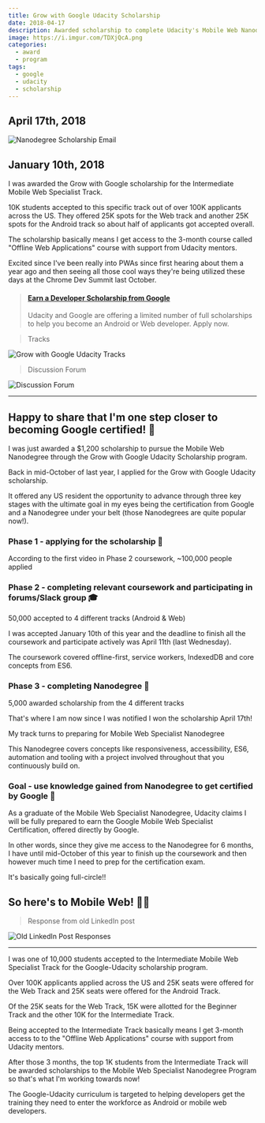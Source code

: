 ```yaml
---
title: Grow with Google Udacity Scholarship
date: 2018-04-17
description: Awarded scholarship to complete Udacity's Mobile Web Nanodegree and potentially earn certification from Google.
image: https://i.imgur.com/TDXjQcA.png
categories:
  - award
  - program
tags:
  - google
  - udacity
  - scholarship
---
```


## April 17th, 2018

![Nanodegree Scholarship Email](https://i.imgur.com/Fj1FvmS.png)

## January 10th, 2018

I was awarded the Grow with Google scholarship for the Intermediate Mobile Web Specialist Track.

10K students accepted to this specific track out of over 100K applicants across the US. They offered 25K spots for the Web track and another 25K spots for the Android track so about half of applicants got accepted overall.

The scholarship basically means I get access to the 3-month course called "Offline Web Applications" course with support from Udacity mentors.

Excited since I've been really into PWAs since first hearing about them a year ago and then seeing all those cool ways they're being utilized these days at the Chrome Dev Summit last October.

<blockquote class="embedly-card" data-card-controls="0"><h4><a href="https://www.udacity.com/grow-with-google">Earn a Developer Scholarship from Google</a></h4><p>Udacity and Google are offering a limited number of full scholarships to help you become an Android or Web developer. Apply now.</p></blockquote>

> Tracks

![Grow with Google Udacity Tracks](https://i.imgur.com/MUd42Im.png)

> Discussion Forum

![ Discussion Forum](https://i.imgur.com/yr5F9Cy.png)

---

## Happy to share that I'm one step closer to becoming Google certified! 🎉

I was just awarded a <!-- prettier-ignore -->$1,200 scholarship to pursue the Mobile Web Nanodegree through the Grow with Google Udacity Scholarship program.

Back in mid-October of last year, I applied for the Grow with Google Udacity scholarship.

It offered any US resident the opportunity to advance through three key stages with the ultimate goal in my eyes being the certification from Google and a Nanodegree under your belt (those Nanodegrees are quite popular now!).

### Phase 1 - applying for the scholarship 📝️

According to the first video in Phase 2 coursework, ~100,000 people applied

### Phase 2 - completing relevant coursework and participating in forums/Slack group 🎓

50,000 accepted to 4 different tracks (Android & Web)

I was accepted January 10th of this year and the deadline to finish all the coursework and participate actively was April 11th (last Wednesday).

The coursework covered offline-first, service workers, IndexedDB and core concepts from ES6.

### Phase 3 - completing Nanodegree 🌟️

5,000 awarded scholarship from the 4 different tracks

That's where I am now since I was notified I won the scholarship April 17th!

My track turns to preparing for Mobile Web Specialist Nanodegree

This Nanodegree covers concepts like responsiveness, accessibility, ES6, automation and tooling with a project involved throughout that you continuously build on.

### Goal - use knowledge gained from Nanodegree to get certified by Google 💼

As a graduate of the Mobile Web Specialist Nanodegree, Udacity claims I will be fully prepared to earn the Google Mobile Web Specialist Certification, offered directly by Google.

In other words, since they give me access to the Nanodegree for 6 months, I have until mid-October of this year to finish up the coursework and then however much time I need to prep for the certification exam.

It's basically going full-circle!!

## So here's to Mobile Web! 🎉😊

> Response from old LinkedIn post

![Old LinkedIn Post Responses](https://i.imgur.com/mmRAQHz.png)

---

I was one of 10,000 students accepted to the Intermediate Mobile Web Specialist Track for the Google-Udacity scholarship program.

Over 100K applicants applied across the US and 25K seats were offered for the Web Track and 25K seats were offered for the Android Track.

Of the 25K seats for the Web Track, 15K were allotted for the Beginner Track and the other 10K for the Intermediate Track.

Being accepted to the Intermediate Track basically means I get 3-month access to to the "Offline Web Applications" course with support from Udacity mentors.

After those 3 months, the top 1K students from the Intermediate Track will be awarded scholarships to the Mobile Web Specialist Nanodegree Program so that's what I'm working towards now!

The Google-Udacity curriculum is targeted to helping developers get the training they need to enter the workforce as Android or mobile web developers.
